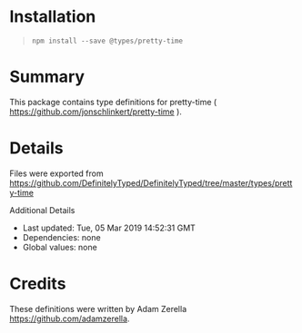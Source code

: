 # Installation
> `npm install --save @types/pretty-time`

# Summary
This package contains type definitions for pretty-time ( https://github.com/jonschlinkert/pretty-time ).

# Details
Files were exported from https://github.com/DefinitelyTyped/DefinitelyTyped/tree/master/types/pretty-time

Additional Details
 * Last updated: Tue, 05 Mar 2019 14:52:31 GMT
 * Dependencies: none
 * Global values: none

# Credits
These definitions were written by  Adam Zerella <https://github.com/adamzerella>.
